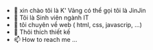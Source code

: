 - 👋 xin chào tôi là K' Vảng có thể gọi tôi là JinJin
- 👀 Tôi là Sinh viên ngành IT
- 🌱 tôi chuyên về web ( html, css, javascrip, ...)
- 💞️ Thôi thích thiết kế
- 📫 How to reach me ...

<!---
KVang05112002/KVang05112002 is a ✨ special ✨ repository because its `README.md` (this file) appears on your GitHub profile.
You can click the Preview link to take a look at your changes.
--->
